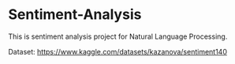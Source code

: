 # Sentiment-Analysis
This is sentiment analysis project for Natural Language Processing.

Dataset: https://www.kaggle.com/datasets/kazanova/sentiment140
